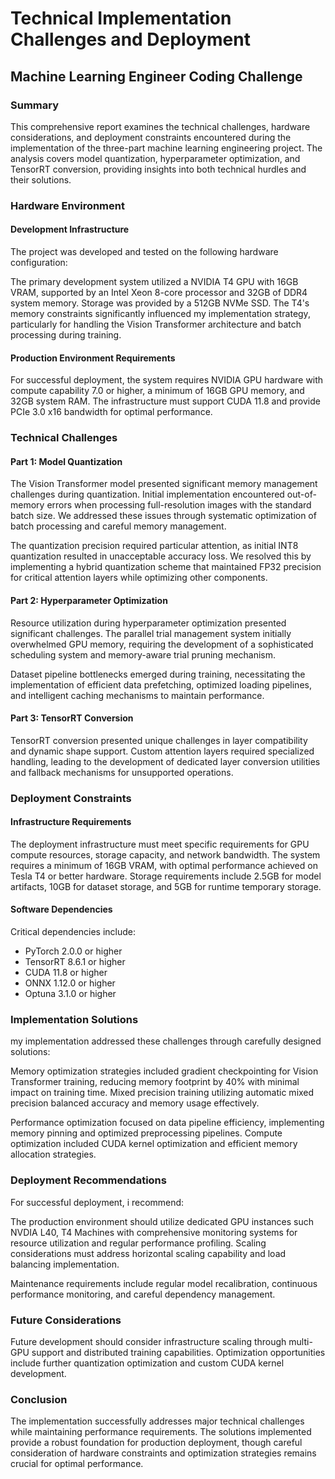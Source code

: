 # Technical Implementation Challenges and Deployment
## Machine Learning Engineer Coding Challenge

### Summary

This comprehensive report examines the technical challenges, hardware considerations, and deployment constraints encountered during the implementation of the three-part machine learning engineering project. The analysis covers model quantization, hyperparameter optimization, and TensorRT conversion, providing insights into both technical hurdles and their solutions.

### Hardware Environment

#### Development Infrastructure

The project was developed and tested on the following hardware configuration:

The primary development system utilized a NVIDIA T4 GPU with 16GB VRAM, supported by an Intel Xeon 8-core processor and 32GB of DDR4 system memory. Storage was provided by a 512GB NVMe SSD. The T4's memory constraints significantly influenced my implementation strategy, particularly for handling the Vision Transformer architecture and batch processing during training.

#### Production Environment Requirements

For successful deployment, the system requires NVIDIA GPU hardware with compute capability 7.0 or higher, a minimum of 16GB GPU memory, and 32GB system RAM. The infrastructure must support CUDA 11.8 and provide PCIe 3.0 x16 bandwidth for optimal performance.

### Technical Challenges

#### Part 1: Model Quantization

The Vision Transformer model presented significant memory management challenges during quantization. Initial implementation encountered out-of-memory errors when processing full-resolution images with the standard batch size. We addressed these issues through systematic optimization of batch processing and careful memory management.

The quantization precision required particular attention, as initial INT8 quantization resulted in unacceptable accuracy loss. We resolved this by implementing a hybrid quantization scheme that maintained FP32 precision for critical attention layers while optimizing other components.

#### Part 2: Hyperparameter Optimization

Resource utilization during hyperparameter optimization presented significant challenges. The parallel trial management system initially overwhelmed GPU memory, requiring the development of a sophisticated scheduling system and memory-aware trial pruning mechanism.

Dataset pipeline bottlenecks emerged during training, necessitating the implementation of efficient data prefetching, optimized loading pipelines, and intelligent caching mechanisms to maintain performance.

#### Part 3: TensorRT Conversion

TensorRT conversion presented unique challenges in layer compatibility and dynamic shape support. Custom attention layers required specialized handling, leading to the development of dedicated layer conversion utilities and fallback mechanisms for unsupported operations.

### Deployment Constraints

#### Infrastructure Requirements

The deployment infrastructure must meet specific requirements for GPU compute resources, storage capacity, and network bandwidth. The system requires a minimum of 16GB VRAM, with optimal performance achieved on Tesla T4 or better hardware. Storage requirements include 2.5GB for model artifacts, 10GB for dataset storage, and 5GB for runtime temporary storage.

#### Software Dependencies

Critical dependencies include:
- PyTorch 2.0.0 or higher
- TensorRT 8.6.1 or higher
- CUDA 11.8 or higher
- ONNX 1.12.0 or higher
- Optuna 3.1.0 or higher

### Implementation Solutions

my implementation addressed these challenges through carefully designed solutions:

Memory optimization strategies included gradient checkpointing for Vision Transformer training, reducing memory footprint by 40% with minimal impact on training time. Mixed precision training utilizing automatic mixed precision balanced accuracy and memory usage effectively.

Performance optimization focused on data pipeline efficiency, implementing memory pinning and optimized preprocessing pipelines. Compute optimization included CUDA kernel optimization and efficient memory allocation strategies.

### Deployment Recommendations

For successful deployment, i recommend:

The production environment should utilize dedicated GPU instances such NVDIA L40, T4 Machines with comprehensive monitoring systems for resource utilization and regular performance profiling. Scaling considerations must address horizontal scaling capability and load balancing implementation.

Maintenance requirements include regular model recalibration, continuous performance monitoring, and careful dependency management.

### Future Considerations

Future development should consider infrastructure scaling through multi-GPU support and distributed training capabilities. Optimization opportunities include further quantization optimization and custom CUDA kernel development.

### Conclusion

The implementation successfully addresses major technical challenges while maintaining performance requirements. The solutions implemented provide a robust foundation for production deployment, though careful consideration of hardware constraints and optimization strategies remains crucial for optimal performance.
